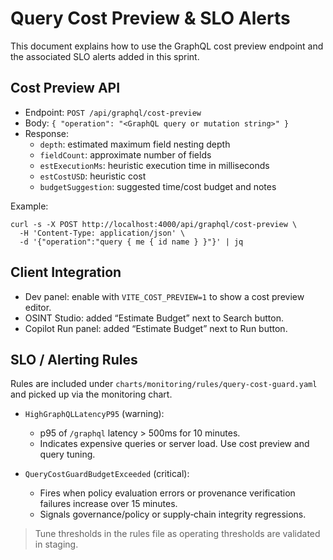 # Query Cost Preview & SLO Alerts

This document explains how to use the GraphQL cost preview endpoint and the associated SLO alerts added in this sprint.

## Cost Preview API

- Endpoint: `POST /api/graphql/cost-preview`
- Body: `{ "operation": "<GraphQL query or mutation string>" }`
- Response:
  - `depth`: estimated maximum field nesting depth
  - `fieldCount`: approximate number of fields
  - `estExecutionMs`: heuristic execution time in milliseconds
  - `estCostUSD`: heuristic cost
  - `budgetSuggestion`: suggested time/cost budget and notes

Example:

```
curl -s -X POST http://localhost:4000/api/graphql/cost-preview \
  -H 'Content-Type: application/json' \
  -d '{"operation":"query { me { id name } }"}' | jq
```

## Client Integration

- Dev panel: enable with `VITE_COST_PREVIEW=1` to show a cost preview editor.
- OSINT Studio: added “Estimate Budget” next to Search button.
- Copilot Run panel: added “Estimate Budget” next to Run button.

## SLO / Alerting Rules

Rules are included under `charts/monitoring/rules/query-cost-guard.yaml` and picked up via the monitoring chart.

- `HighGraphQLLatencyP95` (warning):
  - p95 of `/graphql` latency > 500ms for 10 minutes.
  - Indicates expensive queries or server load. Use cost preview and query tuning.

- `QueryCostGuardBudgetExceeded` (critical):
  - Fires when policy evaluation errors or provenance verification failures increase over 15 minutes.
  - Signals governance/policy or supply‑chain integrity regressions.

> Tune thresholds in the rules file as operating thresholds are validated in staging.
